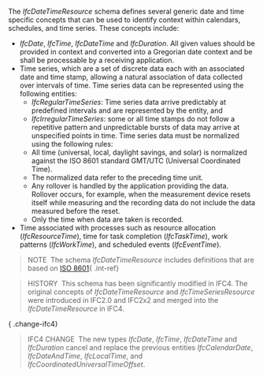 ﻿The _IfcDateTimeResource_ schema defines several generic date and time specific concepts that can be used to identify context within calendars, schedules, and time series. These concepts include:

*  _IfcDate_, _IfcTime_, _IfcDateTime_ and _IfcDuration_. All given values should be provided in context and converted into a Gregorian date context and be shall be processable by a receiving application. 
* Time series, which are a set of discrete data each with an associated date and time stamp, allowing a natural association of data collected over intervals of time. Time series data can be represented using the following entities: 
    *  _IfcRegularTimeSeries_: Time series data arrive predictably at predefined intervals and are represented by the entity, and 
    *  _IfcIrregularTimeSeries_: some or all time stamps do not follow a repetitive pattern and unpredictable bursts of data may arrive at unspecified points in time.  Time series data must be normalized using the following rules: 
    * All time (universal, local, daylight savings, and solar) is normalized against the ISO 8601 standard GMT/UTC (Universal Coordinated Time). 
    * The normalized data refer to the preceding time unit. 
    * Any rollover is handled by the application providing the data. Rollover occurs, for example, when the measurement device resets itself while measuring and the recording data do not include the data measured before the reset. 
    * Only the time when data are taken is recorded. 
* Time associated with processes such as resource allocation (_IfcResourceTime_), time for task completion (_IfcTaskTime_), work patterns (_IfcWorkTime_), and scheduled events (_IfcEventTime_). 

> NOTE&nbsp; The schema _IfcDateTimeResource_ includes definitions that are based on [ISO 8601](../../bibliography.htm#iso-8601){ .int-ref}

> HISTORY&nbsp; This schema has been significantly modified in IFC4. The original concepts of _IfcDateTimeResource_ and _IfcTimeSeriesResource_ were introduced in IFC2.0 and IFC2x2 and merged into the _IfcDateTimeResource_ in IFC4.

{ .change-ifc4}
> IFC4 CHANGE&nbsp; The new types _IfcDate_, _IfcTime_, _IfcDateTime_ and _IfcDuration_ cancel and replace the previous entities _IfcCalendarDate_, _IfcDateAndTime_, _IfcLocalTime_, and _IfcCoordinatedUniversalTimeOffset_.
